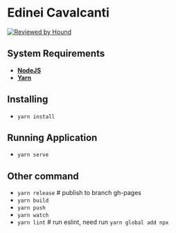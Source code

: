 # Edinei Cavalcanti

[![Reviewed by Hound](https://img.shields.io/badge/Reviewed_by-Hound-8E64B0.svg)](https://houndci.com)

## System Requirements

* **[NodeJS](https://nodejs.org/en/)**
* **[Yarn](https://yarnpkg.com/en/)**

## Installing

* ```yarn install```

## Running Application

* ```yarn serve```

## Other command

* ```yarn release``` # publish to branch gh-pages
* ```yarn build```
* ```yarn push```
* ```yarn watch```
* ```yarn lint``` # run eslint, need run ```yarn global add npx```